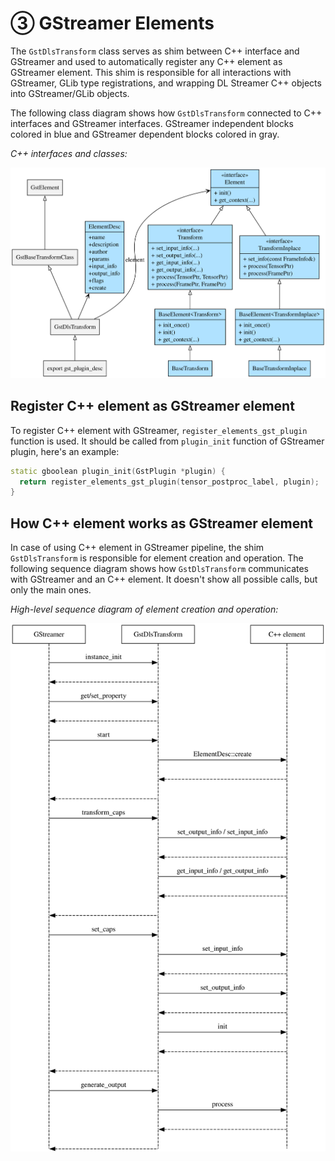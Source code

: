 # ③ GStreamer Elements

The `GstDlsTransform` class serves as shim between C++ interface and
GStreamer and used to automatically register any C++ element as
GStreamer element. This shim is responsible for all interactions with
GStreamer, GLib type registrations, and wrapping DL Streamer C++
objects into GStreamer/GLib objects.

The following class diagram shows how `GstDlsTransform` connected to C++
interfaces and GStreamer interfaces. GStreamer independent blocks
colored in blue and GStreamer dependent blocks colored in gray.

*C++ interfaces and classes:*

![c++-interfaces-and-classes](../_images/c++-interfaces-and-classes.svg)

## Register C++ element as GStreamer element

To register C++ element with GStreamer, `register_elements_gst_plugin`
function is used. It should be called from `plugin_init` function of
GStreamer plugin, here's an example:

``` cpp
static gboolean plugin_init(GstPlugin *plugin) {
  return register_elements_gst_plugin(tensor_postproc_label, plugin);
}
```

## How C++ element works as GStreamer element

In case of using C++ element in GStreamer pipeline, the shim
`GstDlsTransform` is responsible for element creation and operation. The
following sequence diagram shows how `GstDlsTransform` communicates with
GStreamer and an C++ element. It doesn't show all possible calls, but
only the main ones.

*High-level sequence diagram of element creation and operation:*

![high-level-sequence-element-creation-and-operation](../_images/high-level-sequence-element-creation-operation.svg)
